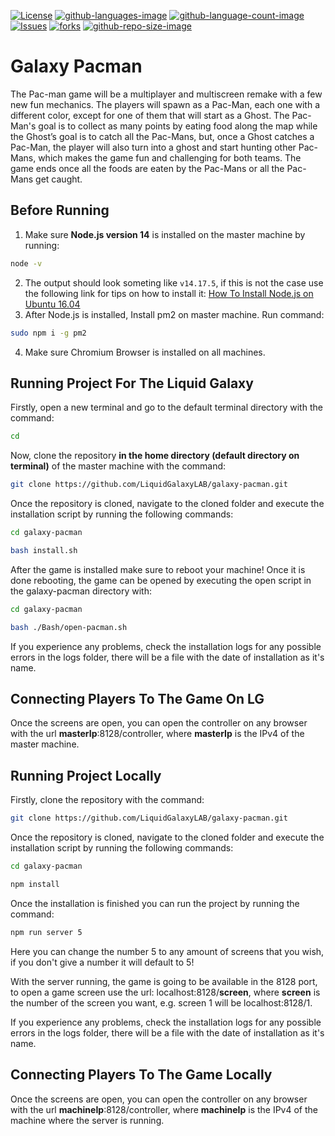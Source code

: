 [![License](https://img.shields.io/github/license/LiquidGalaxyLAB/galaxy-pacman.svg)](https://opensource.org/licenses/Apache-2.0) [![github-languages-image](https://img.shields.io/github/languages/top/LiquidGalaxyLAB/galaxy-pacman.svg?color=red)]() [![github-language-count-image](https://img.shields.io/github/languages/count/LiquidGalaxyLAB/galaxy-pacman.svg)]() [![Issues](https://img.shields.io/github/issues/LiquidGalaxyLAB/galaxy-pacman.svg)](https://github.com/LiquidGalaxyLAB/galaxy-pacman/issues) [![forks](https://img.shields.io/github/forks/LiquidGalaxyLAB/galaxy-pacman.svg)]() [![github-repo-size-image](https://img.shields.io/github/repo-size/LiquidGalaxyLAB/galaxy-pacman.svg?color=yellow)]()

# Galaxy Pacman

The Pac-man game will be a multiplayer and multiscreen remake with a few new fun mechanics. The players will spawn as a Pac-Man, each one with a different color, except for one of them that will start as a Ghost. The Pac-Man's goal is to collect as many points by eating food along the map while the Ghost’s goal is to catch all the Pac-Mans, but, once a Ghost catches a Pac-Man, the player will also turn into a ghost and start hunting other Pac-Mans, which makes the game fun and challenging for both teams. The game ends once all the foods are eaten by the Pac-Mans or all the Pac-Mans get caught.

## Before Running
1. Make sure **Node.js version 14** is installed on the master machine by running:
```bash
node -v
```
2. The output should look someting like `v14.17.5`, if this is not the case use the following link for tips on how to install it:
[How To Install Node.js on Ubuntu 16.04](https://tecadmin.net/install-latest-nodejs-npm-on-ubuntu/)
3. After Node.js is installed, Install pm2 on master machine. Run command:
```bash
sudo npm i -g pm2
```
4. Make sure Chromium Browser is installed on all machines.

## Running Project For The Liquid Galaxy
Firstly, open a new terminal and go to the default terminal directory with the command:
```bash
cd
```

Now, clone the repository **in the home directory (default directory on terminal)** of the master machine with the command:
```bash
git clone https://github.com/LiquidGalaxyLAB/galaxy-pacman.git
```

Once the repository is cloned, navigate to the cloned folder and execute the installation script by running the following commands:
```bash
cd galaxy-pacman

bash install.sh
```

After the game is installed make sure to reboot your machine! Once it is done rebooting, the game can be opened by executing the open script in the galaxy-pacman directory with:
```bash
cd galaxy-pacman

bash ./Bash/open-pacman.sh
```
If you experience any problems, check the installation logs for any possible errors in the logs folder, there will be a file with the date of installation as it's name.

## Connecting Players To The Game On LG
Once the screens are open, you can open the controller on any browser with the url **masterIp**:8128/controller, where **masterIp** is the IPv4 of the master machine.

## Running Project Locally
Firstly, clone the repository with the command:
```bash
git clone https://github.com/LiquidGalaxyLAB/galaxy-pacman.git
```

Once the repository is cloned, navigate to the cloned folder and execute the installation script by running the following commands:
```bash
cd galaxy-pacman

npm install
``` 

Once the installation is finished you can run the project by running the command:
```bash
npm run server 5
```
Here you can change the number 5 to any amount of screens that you wish, if you don't give a number it will default to 5!

With the server running, the game is going to be available in the 8128 port, to open a game screen use the url: localhost:8128/**screen**, where **screen** is the number of the screen you want, e.g. screen 1 will be localhost:8128/1.

If you experience any problems, check the installation logs for any possible errors in the logs folder, there will be a file with the date of installation as it's name.

## Connecting Players To The Game Locally
Once the screens are open, you can open the controller on any browser with the url **machineIp**:8128/controller, where **machineIp** is the IPv4 of the machine where the server is running.

